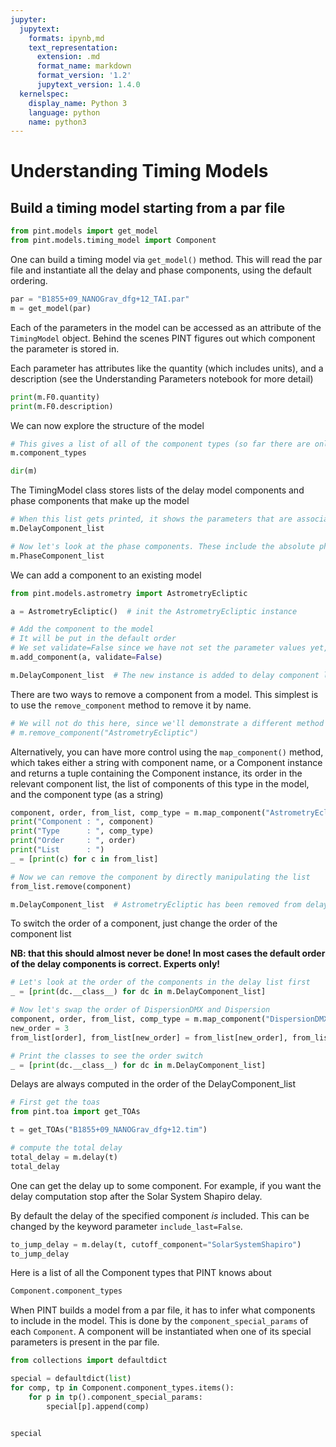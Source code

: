 ```yaml
---
jupyter:
  jupytext:
    formats: ipynb,md
    text_representation:
      extension: .md
      format_name: markdown
      format_version: '1.2'
      jupytext_version: 1.4.0
  kernelspec:
    display_name: Python 3
    language: python
    name: python3
---
```


# Understanding Timing Models


## Build a timing model starting from a par file

```python execution={"iopub.execute_input": "2020-09-10T16:29:14.556872Z", "iopub.status.busy": "2020-09-10T16:29:14.556238Z", "iopub.status.idle": "2020-09-10T16:29:16.478705Z", "shell.execute_reply": "2020-09-10T16:29:16.478187Z"}
from pint.models import get_model
from pint.models.timing_model import Component
```

One can build a timing model via `get_model()` method. This will read the par file and instantiate all the delay and phase components, using the default ordering.

```python execution={"iopub.execute_input": "2020-09-10T16:29:16.482235Z", "iopub.status.busy": "2020-09-10T16:29:16.481688Z", "iopub.status.idle": "2020-09-10T16:29:16.708649Z", "shell.execute_reply": "2020-09-10T16:29:16.709120Z"}
par = "B1855+09_NANOGrav_dfg+12_TAI.par"
m = get_model(par)
```


Each of the parameters in the model can be accessed as an attribute of the `TimingModel` object.
Behind the scenes PINT figures out which component the parameter is stored in.

Each parameter has attributes like the quantity (which includes units), and a description (see the Understanding Parameters notebook for more detail)

```python execution={"iopub.execute_input": "2020-09-10T16:29:16.713153Z", "iopub.status.busy": "2020-09-10T16:29:16.712587Z", "iopub.status.idle": "2020-09-10T16:29:16.715583Z", "shell.execute_reply": "2020-09-10T16:29:16.715107Z"}
print(m.F0.quantity)
print(m.F0.description)
```

We can now explore the structure of the model

```python execution={"iopub.execute_input": "2020-09-10T16:29:16.724225Z", "iopub.status.busy": "2020-09-10T16:29:16.723668Z", "iopub.status.idle": "2020-09-10T16:29:16.727335Z", "shell.execute_reply": "2020-09-10T16:29:16.726852Z"}
# This gives a list of all of the component types (so far there are only delay and phase components)
m.component_types
```

```python execution={"iopub.execute_input": "2020-09-10T16:29:16.732346Z", "iopub.status.busy": "2020-09-10T16:29:16.731805Z", "iopub.status.idle": "2020-09-10T16:29:16.734790Z", "shell.execute_reply": "2020-09-10T16:29:16.735442Z"}
dir(m)
```

The TimingModel class stores lists of the delay model components and phase components that make up the model

```python execution={"iopub.execute_input": "2020-09-10T16:29:16.751102Z", "iopub.status.busy": "2020-09-10T16:29:16.744076Z", "iopub.status.idle": "2020-09-10T16:29:16.761459Z", "shell.execute_reply": "2020-09-10T16:29:16.760879Z"}
# When this list gets printed, it shows the parameters that are associated with each component as well.
m.DelayComponent_list
```

```python execution={"iopub.execute_input": "2020-09-10T16:29:16.766974Z", "iopub.status.busy": "2020-09-10T16:29:16.766423Z", "iopub.status.idle": "2020-09-10T16:29:16.769860Z", "shell.execute_reply": "2020-09-10T16:29:16.769254Z"}
# Now let's look at the phase components. These include the absolute phase, the spindown model, and phase jumps
m.PhaseComponent_list
```

We can add a component to an existing model

```python execution={"iopub.execute_input": "2020-09-10T16:29:16.773615Z", "iopub.status.busy": "2020-09-10T16:29:16.773069Z", "iopub.status.idle": "2020-09-10T16:29:16.774962Z", "shell.execute_reply": "2020-09-10T16:29:16.775606Z"}
from pint.models.astrometry import AstrometryEcliptic
```

```python execution={"iopub.execute_input": "2020-09-10T16:29:16.779872Z", "iopub.status.busy": "2020-09-10T16:29:16.779230Z", "iopub.status.idle": "2020-09-10T16:29:16.781918Z", "shell.execute_reply": "2020-09-10T16:29:16.781407Z"}
a = AstrometryEcliptic()  # init the AstrometryEcliptic instance
```

```python execution={"iopub.execute_input": "2020-09-10T16:29:16.788033Z", "iopub.status.busy": "2020-09-10T16:29:16.787491Z", "iopub.status.idle": "2020-09-10T16:29:16.790089Z", "shell.execute_reply": "2020-09-10T16:29:16.789531Z"}
# Add the component to the model
# It will be put in the default order
# We set validate=False since we have not set the parameter values yet, which would cause validate to fail
m.add_component(a, validate=False)
```

```python execution={"iopub.execute_input": "2020-09-10T16:29:16.800036Z", "iopub.status.busy": "2020-09-10T16:29:16.799307Z", "iopub.status.idle": "2020-09-10T16:29:16.802907Z", "shell.execute_reply": "2020-09-10T16:29:16.802388Z"}
m.DelayComponent_list  # The new instance is added to delay component list
```

There are two ways to remove a component from a model. This simplest is to use the `remove_component` method to remove it by name.

```python execution={"iopub.execute_input": "2020-09-10T16:29:16.806031Z", "iopub.status.busy": "2020-09-10T16:29:16.805484Z", "iopub.status.idle": "2020-09-10T16:29:16.808055Z", "shell.execute_reply": "2020-09-10T16:29:16.807585Z"}
# We will not do this here, since we'll demonstrate a different method below.
# m.remove_component("AstrometryEcliptic")
```

Alternatively, you can have more control using the `map_component()` method, which takes either a string with component name,
or a Component instance and returns a tuple containing the Component instance, its order in the relevant component list,
the list of components of this type in the model, and the component type (as a string)

```python execution={"iopub.execute_input": "2020-09-10T16:29:16.818594Z", "iopub.status.busy": "2020-09-10T16:29:16.817984Z", "iopub.status.idle": "2020-09-10T16:29:16.821353Z", "shell.execute_reply": "2020-09-10T16:29:16.820789Z"}
component, order, from_list, comp_type = m.map_component("AstrometryEcliptic")
print("Component : ", component)
print("Type      : ", comp_type)
print("Order     : ", order)
print("List      : ")
_ = [print(c) for c in from_list]
```


```python execution={"iopub.execute_input": "2020-09-10T16:29:16.824668Z", "iopub.status.busy": "2020-09-10T16:29:16.824121Z", "iopub.status.idle": "2020-09-10T16:29:16.826646Z", "shell.execute_reply": "2020-09-10T16:29:16.826109Z"}
# Now we can remove the component by directly manipulating the list
from_list.remove(component)
```

```python execution={"iopub.execute_input": "2020-09-10T16:29:16.835572Z", "iopub.status.busy": "2020-09-10T16:29:16.834806Z", "iopub.status.idle": "2020-09-10T16:29:16.839094Z", "shell.execute_reply": "2020-09-10T16:29:16.838530Z"}
m.DelayComponent_list  # AstrometryEcliptic has been removed from delay list.
```

To switch the order of a component, just change the order of the component list

**NB: that this should almost never be done!  In most cases the default order of the delay components is correct. Experts only!**

```python execution={"iopub.execute_input": "2020-09-10T16:29:16.842965Z", "iopub.status.busy": "2020-09-10T16:29:16.842402Z", "iopub.status.idle": "2020-09-10T16:29:16.845286Z", "shell.execute_reply": "2020-09-10T16:29:16.845733Z"}
# Let's look at the order of the components in the delay list first
_ = [print(dc.__class__) for dc in m.DelayComponent_list]
```

```python execution={"iopub.execute_input": "2020-09-10T16:29:16.849802Z", "iopub.status.busy": "2020-09-10T16:29:16.849263Z", "iopub.status.idle": "2020-09-10T16:29:16.851830Z", "shell.execute_reply": "2020-09-10T16:29:16.851362Z"}
# Now let's swap the order of DispersionDMX and Dispersion
component, order, from_list, comp_type = m.map_component("DispersionDMX")
new_order = 3
from_list[order], from_list[new_order] = from_list[new_order], from_list[order]
```

```python execution={"iopub.execute_input": "2020-09-10T16:29:16.855413Z", "iopub.status.busy": "2020-09-10T16:29:16.854751Z", "iopub.status.idle": "2020-09-10T16:29:16.858602Z", "shell.execute_reply": "2020-09-10T16:29:16.858131Z"}
# Print the classes to see the order switch
_ = [print(dc.__class__) for dc in m.DelayComponent_list]
```

Delays are always computed in the order of the DelayComponent_list

```python execution={"iopub.execute_input": "2020-09-10T16:29:16.862129Z", "iopub.status.busy": "2020-09-10T16:29:16.861573Z", "iopub.status.idle": "2020-09-10T16:29:18.484921Z", "shell.execute_reply": "2020-09-10T16:29:18.484349Z"}
# First get the toas
from pint.toa import get_TOAs

t = get_TOAs("B1855+09_NANOGrav_dfg+12.tim")
```

```python execution={"iopub.execute_input": "2020-09-10T16:29:18.492807Z", "iopub.status.busy": "2020-09-10T16:29:18.487988Z", "iopub.status.idle": "2020-09-10T16:29:18.763398Z", "shell.execute_reply": "2020-09-10T16:29:18.762853Z"}
# compute the total delay
total_delay = m.delay(t)
total_delay
```

One can get the delay up to some component. For example, if you want the delay computation stop after the Solar System Shapiro delay.

By default the delay of the specified component *is* included. This can be changed by the keyword parameter `include_last=False`.

```python execution={"iopub.execute_input": "2020-09-10T16:29:18.776334Z", "iopub.status.busy": "2020-09-10T16:29:18.766704Z", "iopub.status.idle": "2020-09-10T16:29:18.848709Z", "shell.execute_reply": "2020-09-10T16:29:18.848166Z"}
to_jump_delay = m.delay(t, cutoff_component="SolarSystemShapiro")
to_jump_delay
```

Here is a list of all the Component types that PINT knows about

```python execution={"iopub.execute_input": "2020-09-10T16:29:18.853189Z", "iopub.status.busy": "2020-09-10T16:29:18.852646Z", "iopub.status.idle": "2020-09-10T16:29:18.856060Z", "shell.execute_reply": "2020-09-10T16:29:18.855439Z"}
Component.component_types
```

When PINT builds a model from a par file, it has to infer what components to include in the model.
This is done by the `component_special_params` of each `Component`. A component will be instantiated
when one of its special parameters is present in the par file.

```python execution={"iopub.execute_input": "2020-09-10T16:29:18.871044Z", "iopub.status.busy": "2020-09-10T16:29:18.870459Z", "iopub.status.idle": "2020-09-10T16:29:18.873919Z", "shell.execute_reply": "2020-09-10T16:29:18.873425Z"}
from collections import defaultdict

special = defaultdict(list)
for comp, tp in Component.component_types.items():
    for p in tp().component_special_params:
        special[p].append(comp)


special
```
